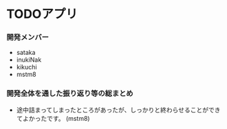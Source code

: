 # TODOアプリ

### 開発メンバー
 - sataka
 - inukiNak
 - kikuchi
 - mstm8

### 開発全体を通した振り返り等の総まとめ
 - 途中詰まってしまったところがあったが、しっかりと終わらせることができてよかったです。 (mstm8)
